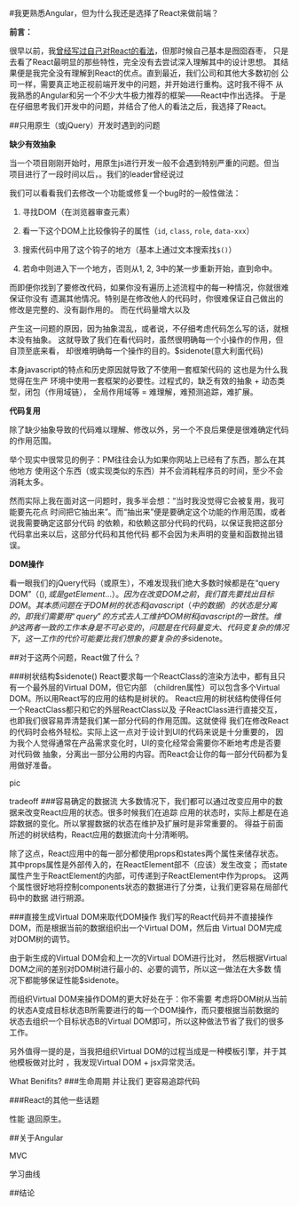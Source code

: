 #我更熟悉Angular，但为什么我还是选择了React来做前端？

__前言：__

很早以前，我[曾经写过自己对React的看法]()，但那时候自己基本是囫囵吞枣，
只是去看了React最明显的那些特性，完全没有去尝试深入理解其中的设计思想。
其结果便是我完全没有理解到React的优点。直到最近，我们公司和其他大多数初创
公司一样，需要真正地正视前端开发中的问题，并开始进行重构。这时我不得不
从我熟悉的Angular和另一个不少大牛极力推荐的框架——React中作出选择。
于是在仔细思考我们开发中的问题，并结合了他人的看法之后，我选择了React。

##只用原生（或jQuery）开发时遇到的问题

__缺少有效抽象__

当一个项目刚刚开始时，用原生js进行开发一般不会遇到特别严重的问题。但当
项目进行了一段时间以后，。我们的leader曾经说过

我们可以看看我们去修改一个功能或修复一个bug时的一般性做法：

1. 寻找DOM（在浏览器审查元素）

2. 看一下这个DOM上比较像钩子的属性（`id`, `class`, `role`, `data-xxx`）

3. 搜索代码中用了这个钩子的地方（基本上通过文本搜索找`$()`）

4. 若命中则进入下一个地方，否则从1, 2, 3中的某一步重新开始，直到命中。

而即便你找到了要修改代码，如果你没有遍历上述流程中的每一种情况，你就很难保证你没有
遗漏其他情况。特别是在修改他人的代码时，你很难保证自己做出的修改是完整的、没有副作用的。
而在代码量增大以及

产生这一问题的原因，因为抽象混乱，或者说，不仔细考虑代码怎么写的话，就根本没有抽象。
这就导致了我们在看代码时，虽然很明确每一个小操作的作用，但自顶至底来看，
却很难明确每一个操作的目的。$sidenote(意大利面代码)

本身javascript的特点和历史原因就导致了不使用一套框架代码的 这也是为什么我觉得在生产
环境中使用一套框架的必要性。过程式的，缺乏有效的抽象 + 动态类型，闭包（作用域链），
全局作用域等 = 难理解，难预测追踪，难扩展。

__代码复用__

除了缺少抽象导致的代码难以理解、修改以外，另一个不良后果便是很难确定代码的作用范围。

举个现实中很常见的例子：PM往往会认为如果你网站上已经有了东西，那么在其他地方
使用这个东西（或实现类似的东西）并不会消耗程序员的时间，至少不会消耗太多。

然而实际上我在面对这一问题时，我多半会想：“当时我没觉得它会被复用，我可能要先花点
时间把它抽出来”。而“抽出来”便是要确定这个功能的作用范围，或者说我需要确定这部分代码
的依赖，和依赖这部分代码的代码，以保证我把这部分代码拿出来以后，这部分代码和其他代码
都不会因为未声明的变量和函数抛出错误。

__DOM操作__

看一眼我们的jQuery代码（或原生），不难发现我们绝大多数时候都是在“query DOM”（$(),或是getElement...）。
因为在改变DOM之前，我们首先要找出目标DOM。其本质问题在于DOM树的状态和javascript
（中的数据）的状态是分离的，即我们需要用“query”的方式去人工维护DOM树和javascript
的一致性。维护这两者一致的工作本身是不可必变的，问题是在代码量变大、代码变复杂的情况下，
这一工作的代价可能要比我们想象的要复杂的多$sidenote。

##对于这两个问题，React做了什么？

###树状结构$sidenote()
React要求每一个ReactClass的渲染方法中，都有且只有一个最外层的Virtual DOM，但它内部
（children属性）可以包含多个Virtual DOM。所以用React写的应用的结构是树状的。
React应用的树状结构使得任何一个ReactClass都只和它的外层ReactClass以及
子ReactClass进行直接交互，也即我们很容易弄清楚我们某一部分代码的作用范围。这就使得
我们在修改React的代码时会格外轻松。实际上这一点对于设计到UI的代码来说是十分重要的，
因为我个人觉得通常在产品需求变化时，UI的变化经常会需要你不断地考虑是否要对代码做
抽象，分离出一部分公用的内容。而React会让你的每一部分代码都为复用做好准备。

pic

tradeoff
###容易确定的数据流
大多数情况下，我们都可以通过改变应用中的数据来改变React应用的状态。很多时候我们在追踪
应用的状态时，实际上都是在追踪数据的变化。所以掌握数据的状态在维护及扩展时是非常重要的。
得益于前面所述的树状结构，React应用的数据流向十分清晰明。

除了这点，React应用中的每一部分都使用props和states两个属性来储存状态。
其中props属性是外部传入的，在ReactElement部不（应该）发生改变；
而state属性产生于ReactElement的内部，可传递到子ReactElement中作为props。
这两个属性很好地将控制components状态的数据进行了分类，让我们更容易在局部代码中的数据
进行朔源。

###直接生成Virtual DOM来取代DOM操作
我们写的React代码并不直接操作DOM，而是根据当前的数据组织出一个Virtual DOM，然后由
Virtual DOM完成对DOM树的调节。

由于新生成的Virtual DOM会和上一次的Virtual DOM进行比对，
然后根据Virtual DOM之间的差别对DOM树进行最小的、必要的调节，所以这一做法在大多数
情况下都能够保证性能$sidenote。

而组织Virtual DOM来操作DOM的更大好处在于：你不需要
考虑将DOM树从当前的状态A变成目标状态B所需要进行的每一个DOM操作，而只要根据当前数据的
状态去组织一个目标状态B的Virtual DOM即可，所以这种做法节省了我们的很多工作。

另外值得一提的是，当我把组织Virtual DOM的过程当成是一种模板引擎，并于其他模板做对比时
，我发现Virtual DOM + jsx异常灵活。

What Benifits?
###生命周期
并让我们
更容易追踪代码

###React的其他一些话题

性能  退回原生。

##关于Angular

MVC

学习曲线

##结论
